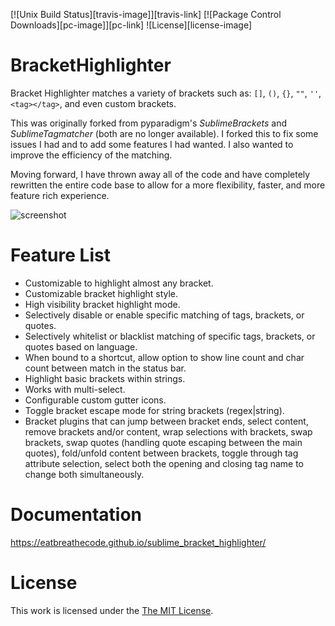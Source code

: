 [![Unix Build Status][travis-image]][travis-link]
[![Package Control Downloads][pc-image]][pc-link]
![License][license-image]
# BracketHighlighter
Bracket Highlighter matches a variety of brackets such as: `[]`, `()`, `{}`, `""`, `''`, `<tag></tag>`, and even custom brackets.

This was originally forked from pyparadigm's _SublimeBrackets_ and _SublimeTagmatcher_ (both are no longer available).  I forked this to fix some issues I had and to add some features I had wanted.  I also wanted to improve the efficiency of the matching.

Moving forward, I have thrown away all of the code and have completely rewritten the entire code base to allow for a more flexibility, faster, and more feature rich experience.

![screenshot](docs/src/markdown/images/Example1.png)

# Feature List
- Customizable to highlight almost any bracket.
- Customizable bracket highlight style.
- High visibility bracket highlight mode.
- Selectively disable or enable specific matching of tags, brackets, or quotes.
- Selectively whitelist or blacklist matching of specific tags, brackets, or quotes based on language.
- When bound to a shortcut, allow option to show line count and char count between match in the status bar.
- Highlight basic brackets within strings.
- Works with multi-select.
- Configurable custom gutter icons.
- Toggle bracket escape mode for string brackets (regex|string).
- Bracket plugins that can jump between bracket ends, select content, remove brackets and/or content, wrap selections with brackets, swap brackets, swap quotes (handling quote escaping between the main quotes), fold/unfold content between brackets, toggle through tag attribute selection, select both the opening and closing tag name to change both simultaneously.

# Documentation
https://eatbreathecode.github.io/sublime_bracket_highlighter/

# License

This work is licensed under the [The MIT License](LICENSE.md).
